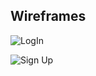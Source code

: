 ## Wireframes

![LogIn](https://user-images.githubusercontent.com/82344553/156678450-edfa3e18-2345-4d26-b75e-9931b47d055d.png)

![Sign Up](https://user-images.githubusercontent.com/82344553/156678934-aa283a40-5334-4295-a763-4bc242490a63.png)

